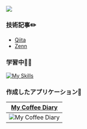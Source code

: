 ![](https://komarev.com/ghpvc/?username=nakayama-bird&color=yellowgreen)

### 技術記事✏️
- [Qiita](https://qiita.com/nakayama-bird)
- [Zenn](https://zenn.dev/nakayama_bird)

### 学習中👩‍💻
[![My Skills](https://skillicons.dev/icons?i=html,css,ruby,js,nodejs,yarn,mysql,postgres,docker,vscode,github,heroku)](https://skillicons.dev)

### 作成したアプリケーション💫

|[My Coffee Diary](https://github.com/nakayama-bird/my_coffee_diary)|
| :-: |
|![My Coffee Diary](https://github.com/user-attachments/assets/2e9af20e-983b-4c45-a9ce-1e0381fe8b83)|
<!--
**nakayama-bird/nakayama-bird** is a ✨ _special_ ✨ repository because its `README.md` (this file) appears on your GitHub profile.

Here are some ideas to get you started:

- 🔭 I’m currently working on ...
- 🌱 I’m currently learning ...
- 👯 I’m looking to collaborate on ...
- 🤔 I’m looking for help with ...
- 💬 Ask me about ...
- 📫 How to reach me: ...
- 😄 Pronouns: ...
- ⚡ Fun fact: ...
-->
